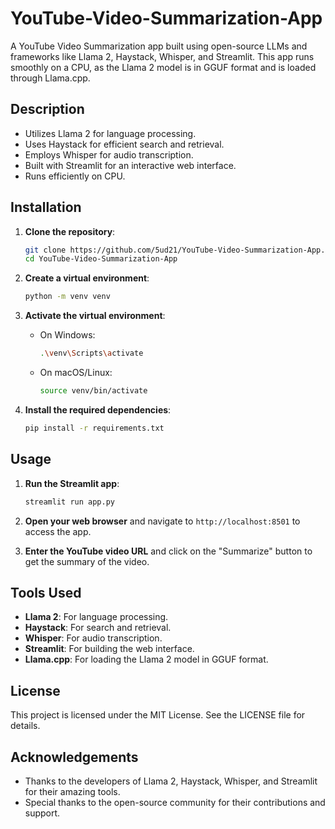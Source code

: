 # YouTube-Video-Summarization-App

A YouTube Video Summarization app built using open-source LLMs and frameworks like Llama 2, Haystack, Whisper, and Streamlit. This app runs smoothly on a CPU, as the Llama 2 model is in GGUF format and is loaded through Llama.cpp.

## Description

- Utilizes Llama 2 for language processing.
- Uses Haystack for efficient search and retrieval.
- Employs Whisper for audio transcription.
- Built with Streamlit for an interactive web interface.
- Runs efficiently on CPU.

## Installation

1. **Clone the repository**:
    ```sh
    git clone https://github.com/5ud21/YouTube-Video-Summarization-App.git
    cd YouTube-Video-Summarization-App
    ```

2. **Create a virtual environment**:
    ```sh
    python -m venv venv
    ```

3. **Activate the virtual environment**:
    - On Windows:
        ```sh
        .\venv\Scripts\activate
        ```
    - On macOS/Linux:
        ```sh
        source venv/bin/activate
        ```

4. **Install the required dependencies**:
    ```sh
    pip install -r requirements.txt
    ```

## Usage

1. **Run the Streamlit app**:
    ```sh
    streamlit run app.py
    ```

2. **Open your web browser** and navigate to `http://localhost:8501` to access the app.

3. **Enter the YouTube video URL** and click on the "Summarize" button to get the summary of the video.

## Tools Used

- **Llama 2**: For language processing.
- **Haystack**: For search and retrieval.
- **Whisper**: For audio transcription.
- **Streamlit**: For building the web interface.
- **Llama.cpp**: For loading the Llama 2 model in GGUF format.

## License

This project is licensed under the MIT License. See the LICENSE file for details.

## Acknowledgements

- Thanks to the developers of Llama 2, Haystack, Whisper, and Streamlit for their amazing tools.
- Special thanks to the open-source community for their contributions and support.